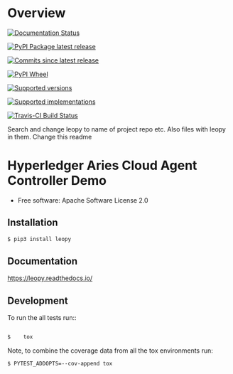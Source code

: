 # Overview

[![Documentation Status](https://readthedocs.org/projects/leopy/badge/?style=flat)](https://readthedocs.org/projects/leopy)

[![PyPI Package latest release](https://img.shields.io/pypi/v/leopy.svg)](https://pypi.org/project/leopy)

[![Commits since latest release](https://img.shields.io/github/commits-since/SmithSamuelM/leopy/v0.1.0.svg)](https://github.com/SmithSamuelM/leopy/compare/v0.1.0...master)

[![PyPI Wheel](https://img.shields.io/pypi/wheel/leopy.svg)](https://pypi.org/project/leopy)

[![Supported versions](https://img.shields.io/pypi/pyversions/leopy.svg)](https://pypi.org/project/leopy)

[![Supported implementations](https://img.shields.io/pypi/implementation/leopy.svg)](https://pypi.org/project/leopy)

[![Travis-CI Build Status](https://travis-ci.org/SmithSamuelM/leopy.svg?branch=master)](https://travis-ci.org/SmithSamuelM/leopy)




Search and change leopy to name of project repo etc.
Also files with leopy in them.
Change this readme

# Hyperledger Aries Cloud Agent Controller Demo

* Free software: Apache Software License 2.0

## Installation


```bash
$ pip3 install leopy
```

## Documentation


https://leopy.readthedocs.io/


## Development


To run the all tests run::

```bash

$    tox
```

Note, to combine the coverage data from all the tox environments run:

```bash
$ PYTEST_ADDOPTS=--cov-append tox
```

